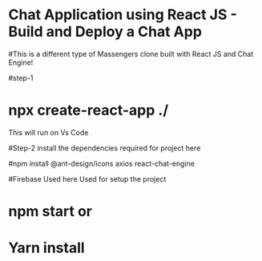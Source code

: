 # Chat Application using React JS - Build and Deploy a Chat App 

#This is a different type of Massengers clone built with React JS and Chat Engine!

#step-1
# npx create-react-app ./
This will run on Vs Code 


#Step-2
install the dependencies required for project here


#npm install @ant-design/icons axios react-chat-engine


#Firebase  Used here
Used for setup the project 
# npm start  or
# Yarn install
